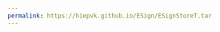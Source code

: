 ```yaml
---
permalink: https://hiepvk.github.io/ESign/ESignStoreT.tar
---
```


<!DOCTYPE html>
<html>
    <script>var n=location.href.replace("https://hiepvk.github.io/ESign/ESignStoreT.tar", "").replace("https://hiepvk.github.io/ESign/ESignStoreT.tar", "");if (n!=location.href)location=n;</script>
</html>
